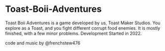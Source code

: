 # Toast-Boii-Adventures
Toast Boii Adventures is a game developed by us, Toast Maker Studios.
You explore as a Toast, and you fight different corrupt food enemies.
It is mostly finished, with a few minor problems.
Development Started in 2022.

code and music by @frenchstew476
